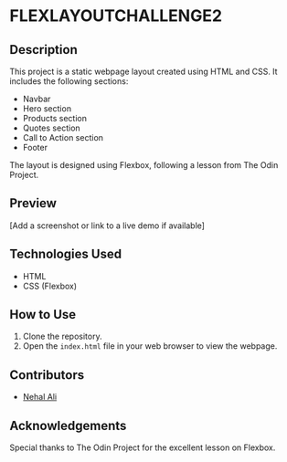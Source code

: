 # FLEXLAYOUTCHALLENGE2

## Description

This project is a static webpage layout created using HTML and CSS. It includes the following sections:

- Navbar
- Hero section
- Products section
- Quotes section
- Call to Action section
- Footer

The layout is designed using Flexbox, following a lesson from The Odin Project.

## Preview

[Add a screenshot or link to a live demo if available]

## Technologies Used

- HTML
- CSS (Flexbox)

## How to Use

1. Clone the repository.
2. Open the `index.html` file in your web browser to view the webpage.

## Contributors

- [Nehal Ali](https://github.com/nehalali110)

## Acknowledgements

Special thanks to The Odin Project for the excellent lesson on Flexbox.
